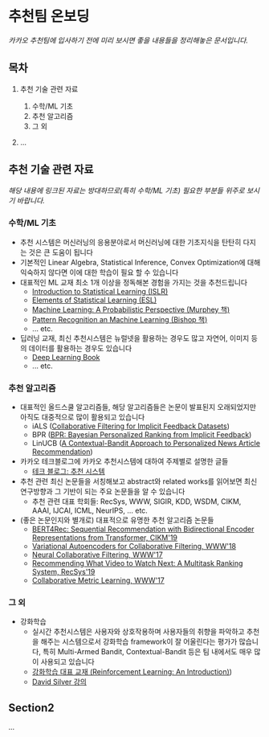 # 추천팀 온보딩

_카카오 추천팀에 입사하기 전에 미리 보시면 좋을 내용들을 정리해놓은 문서입니다._

## 목차
1. 추천 기술 관련 자료
   1. 수학/ML 기초
   2. 추천 알고리즘
   3. 그 외

2. ...

## 추천 기술 관련 자료
_해당 내용에 링크된 자료는 방대하므로(특히 수학/ML 기초) 필요한 부분들 위주로 보시기 바랍니다._
### 수학/ML 기초
* 추천 시스템은 머신러닝의 응용분야로서 머신러닝에 대한 기초지식을 탄탄히 다지는 것은 큰 도움이 됩니다
* 기본적인 Linear Algebra, Statistical Inference, Convex Optimization에 대해 익숙하지 않다면 이에 대한 학습이 필요 할 수 있습니다
* 대표적인 ML 교재 최소 1개 이상을 정독해본 경험을 가지는 것을 추천드립니다
  * [Introduction to Statistical Learning (ISLR)](https://www.statlearning.com/)
  * [Elements of Statistical Learning (ESL)](https://hastie.su.domains/Papers/ESLII.pdf)
  * [Machine Learning: A Probabilistic Perspective (Murphey 책)](https://probml.github.io/pml-book/)
  * [Pattern Recognition an Machine Learning (Bishop 책)](https://www.microsoft.com/en-us/research/uploads/prod/2006/01/Bishop-Pattern-Recognition-and-Machine-Learning-2006.pdf)
  * ... etc.
* 딥러닝 교재, 최신 추천시스템은 뉴럴넷을 활용하는 경우도 많고 자연어, 이미지 등의 데이터를 활용하는 경우도 있습니다
  * [Deep Learning Book](https://www.deeplearningbook.org/)
  * ... etc.

### 추천 알고리즘
* 대표적인 올드스쿨 알고리즘들, 해당 알고리즘들은 논문이 발표된지 오래되었지만 아직도 대중적으로 많이 활용되고 있습니다
  * iALS ([Collaborative Filtering for Implicit Feedback Datasets](http://yifanhu.net/PUB/cf.pdf))
  * BPR ([BPR: Bayesian Personalized Ranking from Implicit Feedback](https://arxiv.org/pdf/1205.2618.pdf))
  * LinUCB ([A Contextual-Bandit Approach to Personalized News Article Recommendation](https://arxiv.org/pdf/1003.0146.pdf))
* 카카오 테크블로그에 카카오 추천시스템에 대하여 주제별로 설명한 글들
  * [테크 블로그: 추천 시스템](https://github.com/kakao/recoteam#%EC%B6%94%EC%B2%9C-%EC%8B%9C%EC%8A%A4%ED%85%9C)
* 추천 관련 최신 논문들을 서칭해보고 abstract와 related works를 읽어보면 최신 연구방향과 그 기반이 되는 주요 논문들을 알 수 있습니다
  * 추천 관련 대표 학회들: RecSys, WWW, SIGIR, KDD, WSDM, CIKM, AAAI, IJCAI, ICML, NeurIPS, ... etc.
* (좋은 논문인지와 별개로) 대표적으로 유명한 추천 알고리즘 논문들
  * [BERT4Rec: Sequential Recommendation with Bidirectional Encoder Representations from Transformer, CIKM'19](https://arxiv.org/abs/1904.06690)
  * [Variational Autoencoders for Collaborative Filtering, WWW'18](https://dl.acm.org/doi/10.1145/3178876.3186150)
  * [Neural Collaborative Filtering, WWW'17](https://dl.acm.org/doi/10.1145/3038912.3052569)
  * [Recommending What Video to Watch Next: A Multitask Ranking System, RecSys'19](https://daiwk.github.io/assets/youtube-multitask.pdf)
  * [Collaborative Metric Learning, WWW'17](https://vision.cornell.edu/se3/wp-content/uploads/2017/03/WWW-fp0554-hsiehA.pdf)

### 그 외
* 강화학습
  * 실시간 추천시스템은 사용자와 상호작용하며 사용자들의 취향을 파악하고 추천을 해주는 시스템으로서 강화학습 framework이 잘 어울린다는 평가가 많습니다, 특히 Multi-Armed Bandit, Contextual-Bandit 등은 팀 내에서도 매우 많이 사용되고 있습니다
  * [강화학습 대표 교재 (Reinforcement Learning: An Introduction)](http://incompleteideas.net/book/the-book.html))
  * [David Silver 강의](https://www.davidsilver.uk/teaching/)

## Section2
...
